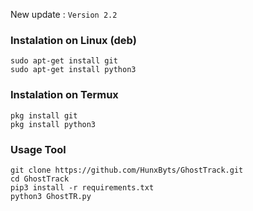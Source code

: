 

New update :
```Version 2.2```

### Instalation on Linux (deb)
```
sudo apt-get install git
sudo apt-get install python3
```

### Instalation on Termux
```
pkg install git
pkg install python3
```

### Usage Tool
```
git clone https://github.com/HunxByts/GhostTrack.git
cd GhostTrack
pip3 install -r requirements.txt
python3 GhostTR.py
```

